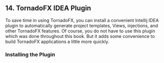 ## 14. TornadoFX IDEA Plugin

To save time in using TornadoFX, you can install a convenient Intellij IDEA plugin to automatically generate project templates, Views, injections, and other TornadoFX features. Of course, you do not have to use this plugin which was done throughout this book. But it adds some convenience to build TornadoFX applications a little more quickly. 

### Installing the Plugin



